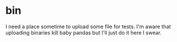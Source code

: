 # bin

I need a place sometime to upload some file for tests.
I'm aware that uploading binaries kill baby pandas but I'll just do it here I swear.
